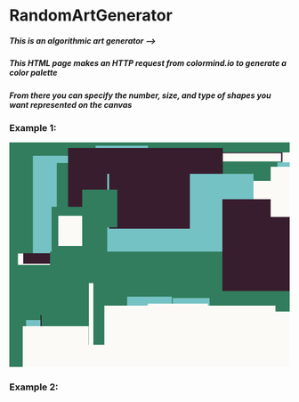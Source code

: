 # RandomArtGenerator
##### This is an algorithmic art generator -->

##### This HTML page makes an HTTP request from colormind.io to generate a color palette

##### From there you can specify the number, size, and type of shapes you want represented on the canvas

### Example 1:
<kbd><img src="https://github.com/wuben2602/RandomArtGenerator/blob/main/example1.png" /></kbd>

### Example 2:
